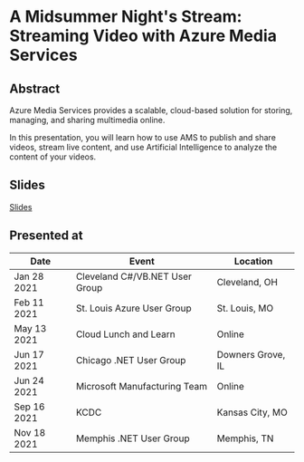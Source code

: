 # A Midsummer Night's Stream: Streaming Video with Azure Media Services

## Abstract

Azure Media Services provides a scalable, cloud-based solution for storing, managing, and sharing multimedia online. 

In this presentation, you will learn how to use AMS to publish and share videos, stream live content, and use Artificial Intelligence to analyze the content of your videos.

## Slides

[Slides](https://1drv.ms/p/s!AsEkrMBA7Ehw1a9shni3TE2VKhiflg?e=QwruqS)

## Presented at

| Date        | Event                     | Location          |
| ----------- | ------------------------- | ----------------- |
| Jan 28 2021 | Cleveland C#/VB.NET User Group | Cleveland, OH |
| Feb 11 2021 | St. Louis Azure User Group | St. Louis, MO |
| May 13 2021 | Cloud Lunch and Learn | Online |
| Jun 17 2021 | Chicago .NET User Group | Downers Grove, IL |
| Jun 24 2021 | Microsoft Manufacturing Team | Online |
| Sep 16 2021 | KCDC | Kansas City, MO |
| Nov 18 2021 | Memphis .NET User Group | Memphis, TN |
